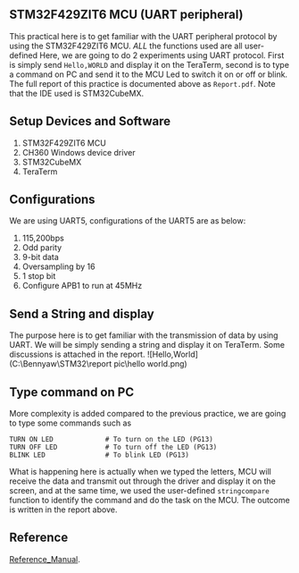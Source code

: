 STM32F429ZIT6 MCU (UART peripheral)
-----------------------------------

This practical here is to get familiar with the UART peripheral protocol by using the STM32F429ZIT6 MCU.
*ALL* the functions used are all user-defined
Here, we are going to do 2 experiments using UART protocol. First is simply send ```Hello,WORLD``` and display it on the TeraTerm, second is to type a command on PC and send it to the MCU Led to switch it on or off or blink. The full report of this practice is
documented above as ```Report.pdf```. Note that the IDE used is STM32CubeMX.

Setup Devices and Software
--------------------------
1. STM32F429ZIT6 MCU
2. CH360 Windows device driver
3. STM32CubeMX
4. TeraTerm

Configurations
--------------
We are using UART5, configurations of the UART5 are as below:
1. 115,200bps
2. Odd parity
3. 9-bit data
4. Oversampling by 16
5. 1 stop bit
6. Configure APB1 to run at 45MHz

Send a String and display
-------------------------
The purpose here is to get familiar with the transmission of data by using UART. We will be simply sending a string and display it on TeraTerm. Some discussions is attached in the report.
![Hello,World](C:\Bennyaw\STM32\report pic\hello world.png)

Type command on PC
------------------
More complexity is added compared to the previous practice, we are going to type some commands such as
```
TURN ON LED             # To turn on the LED (PG13)
TURN OFF LED            # To turn off the LED (PG13)
BLINK LED               # To blink LED (PG13)
```
What is happening here is actually when we typed the letters, MCU will receive the data and transmit out through the driver and display it on the screen, and at the same time, we used the user-defined ```stringcompare``` function to identify the command and do the task on the MCU. The outcome is written in the report above.

Reference
---------
[Reference_Manual](https://www.st.com/content/ccc/resource/technical/document/reference_manual/3d/6d/5a/66/b4/99/40/d4/DM00031020.pdf/files/DM00031020.pdf/jcr:content/translations/en.DM00031020.pdf).
